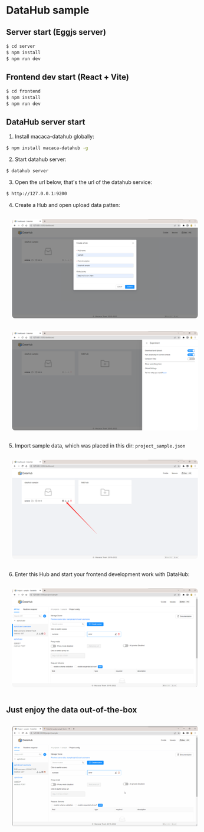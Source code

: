 # DataHub sample

## Server start (Eggjs server)
```bash
$ cd server
$ npm install
$ npm run dev
```

## Frontend dev start (React + Vite)
```bash
$ cd frontend
$ npm install
$ npm run dev
```

## DataHub server start

1. Install macaca-datahub globally:
```bash
$ npm install macaca-datahub -g
```

2. Start datahub server:
```bash
$ datahub server
```

3. Open the url below, that's the url of the datahub service:
```bash
$ http://127.0.0.1:9200
```

4. Create a Hub and open upload data patten:
<img src="./docs/public/datahub-create-hub.png" style="border-radius: 8px; margin: 16px" />
<img src="./docs/public/open-upload-button.png" style="border-radius: 8px; margin: 16px" />

5. Import sample data, which was placed in this dir: `project_sample.json`
<img src="./docs/public/upload-data.png" style="border-radius: 8px; margin: 16px" />

6. Enter this Hub and start your frontend development work with DataHub:
<img src="./docs/public/main.png" style="border-radius: 8px; margin: 16px" />

## Just enjoy the data out-of-the-box

<img src="./docs/public/demo.gif" style="border-radius: 4px; margin: 16px" />
